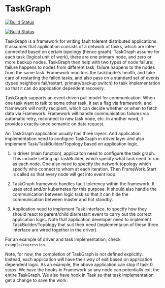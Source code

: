 TaskGraph
=========

[![Build Status](https://drone.io/github.com/taskgraph/taskgraph/status.png)](https://drone.io/github.com/taskgraph/taskgraph/latest)

[![Build Status](https://travis-ci.org/taskgraph/taskgraph.svg?branch=master)](https://travis-ci.org/taskgraph/taskgraph)

TaskGraph is a framework for writing fault tolerent distributed applications. It
assumes that application consists of a network of tasks, which are inter-connected
based on certain topology (hence graph). TaskGraph assume for each task (logical
unit of work), there are one primary node, and zero or more backup nodes. TaskGraph
then help with two types of node failure: failure happens to nodes from different
task, failure happens to the nodes from the same task. Framework monitors the
task/node's health, and take care of restarting the failed tasks, and also pass
on a standard set of events (typed neighbors fail/restart, primary/backup switch)
to task implementation so that it can do application dependent recovery.


TaskGraph supports an event driven pull model for communication. When one task
want to talk to some other task, it set a flag via framework, and framework will
notify recipient, which can decide whether or when to fetch data via Framework.
Framework will handle communication failures via automatic retry, reconnect to
new task node, etc. In another word, it provides exactly-once semantic on data
request.

An TaskGraph application usually has three layers. And application implementation
need to configure TaskGraph in driver layer and also implement Task/TaskBuilder/Topology
based on application logic.

1. In driver (main function), applicaiton need to configure the task graph. This
include setting up TaskBuilder, which specify what task need to run as each node.
One also need to specify the network topology which specify who connect to whom
at each iteration. Then FrameWork.Start is called so that every node will get into
event loop.

2. TaskGraph framework handles fault tolerency within the framework. It uses etcd
and/or kubernetes for this purpose. It should also handle the communication between
logic task so that it can hide the communication between master and hot standby.

3. Application need to implement Task interface, to specify how they should react
to parent/child dia/restart event to carry out the correct application logic. Note
that application developer need to implement TaskBuilder/Topology that suit their
need (implementaion of these three interface are wired together in the driver).

For an example of driver and task implementation, check `example/regression`.

Note, for now, the completion of TaskGraph is not defined explicitly. Instead, each
application will have their way of exit based on application dependent logic. As
an example, the above application can stop if task 0 stops. We have the hooks in
Framework so any node can potentially exit the entire TaskGraph. We also have hook
in Task so that task implementation get a change to save the work.
